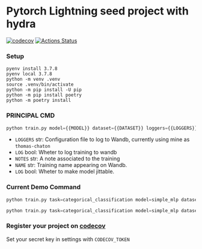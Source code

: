 # Pytorch Lightning seed project with hydra

[![codecov](https://codecov.io/gh/tchaton/lightning-hydra-seed/branch/main/graph/badge.svg)](https://codecov.io/gh/tchaton/lightning-hydra-seed) [![Actions Status](https://github.com/tchaton/lightning-hydra-seed/workflows/unittest/badge.svg)](https://github.com/tchaton/lightning-hydra-seed/actions)

### Setup

```
pyenv install 3.7.8
pyenv local 3.7.8
python -m venv .venv
source .venv/bin/activate
python -m pip install -U pip
python -m pip install poetry
python -m poetry install
```

### PRINCIPAL CMD

```python
python train.py model={{MODEL}} dataset={{DATASET}} loggers={{LOGGERS}} log={{LOG}} notes={{NOTES}} name={{NAME}} jit={{JIT}}
```

- `LOGGERS` str: Configuration file to log to Wandb, currently using mine as `thomas-chaton`
- `LOG` bool: Wheter to log training to wandb
- `NOTES` str: A note associated to the training
- `NAME` str: Training name appearing on Wandb.
- `LOG` bool: Wheter to make model jittable.

### Current Demo Command

```python
python train.py task=categorical_classification model=simple_mlp dataset=mnist loggers=thomas-chaton log=False
```

```python
python train.py task=categorical_classification model=simple_mlp dataset=mnist loggers=thomas-chaton log=False notes="My Simple MLP with Adam" notes="My Simple MLP with Adam" name="My Simple MLP with Adam" jit=False
```

### Register your project on [codecov](https://codecov.io)

Set your secret key in settings with `CODECOV_TOKEN`
